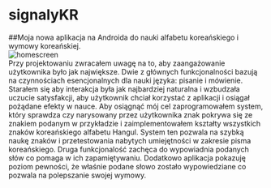 # signalyKR
##Moja nowa aplikacja na Androida do nauki alfabetu koreańskiego i wymowy koreańskiej.  
![homescreen](https://github.com/nestrockx/signalyKR/blob/main/images/home.png "Homescreen")  
Przy projektowaniu zwracałem uwagę na to, aby zaangażowanie użytkownika było jak największe.
Dwie z głównych funkcjonalności bazują na czynnościach esencjonalnych dla nauki języka: pisanie i mówienie.
Starałem się aby interakcja była jak najbardziej naturalna i wzbudzała uczucie satysfakcji,
aby użytkownik chciał korzystać z aplikacji i osiągał pożądane efekty w nauce.
Aby osiągnąć mój cel zaprogramowałem system, który sprawdza czy narysowany przez użytkownika znak
pokrywa się ze znakiem podanym w przykładzie i zaimplementowałem kształty wszystkich znaków koreańskiego alfabetu Hangul.
System ten pozwala na szybką naukę znaków i przetestowania nabytych umiejętności w zakresie pisma koreańskiego.
Druga funkcjonalość zachęca do wypowiadnia podanych słów co pomaga w ich zapamiętywaniu.
Dodatkowo aplikacja pokazuję poziom pewności, że właśnie podane słowo zostało wypowiedziane co pozwala na polepszanie swojej wymowy.

